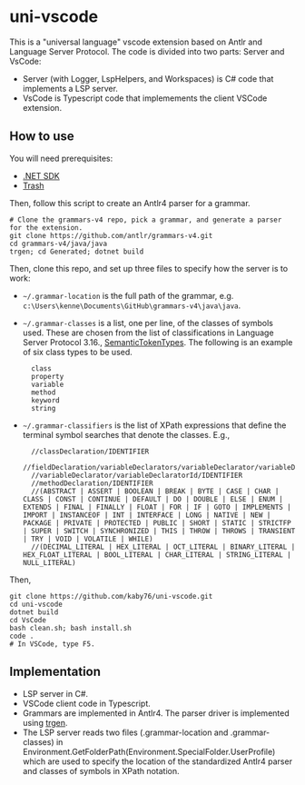 # uni-vscode

This is a "universal language" vscode extension based on Antlr
and Language Server Protocol. The code is divided into two parts:
Server and VsCode:

* Server (with Logger, LspHelpers, and Workspaces) is C# code that
implements a LSP server.
* VsCode is Typescript code that implemements the client VSCode
extension.

## How to use

You will need prerequisites:

* [.NET SDK](https://dotnet.microsoft.com/)
* [Trash](https://github.com/kaby76/Domemtech.Trash#install)

Then, follow this script to create an Antlr4 parser for a grammar.

    # Clone the grammars-v4 repo, pick a grammar, and generate a parser for the extension.
    git clone https://github.com/antlr/grammars-v4.git
    cd grammars-v4/java/java
    trgen; cd Generated; dotnet build

Then, clone this repo, and set up three files to specify how the server
is to work:

* `~/.grammar-location` is the full path of the grammar, e.g.
`c:\Users\kenne\Documents\GitHub\grammars-v4\java\java`.
* `~/.grammar-classes` is a list, one per line, of the classes
of symbols used. These are chosen from the list of classifications
in Language Server Protocol 3.16.,
[SemanticTokenTypes](https://microsoft.github.io/language-server-protocol/specifications/specification-current/#textDocument_semanticTokens).
The following is an example of six class types to be used.

        class
        property
        variable
        method
        keyword
        string

* `~/.grammar-classifiers` is the list of XPath expressions that
define the terminal symbol searches that denote the classes. E.g.,

        //classDeclaration/IDENTIFIER
        //fieldDeclaration/variableDeclarators/variableDeclarator/variableDeclaratorId/IDENTIFIER
        //variableDeclarator/variableDeclaratorId/IDENTIFIER
        //methodDeclaration/IDENTIFIER
        //(ABSTRACT | ASSERT | BOOLEAN | BREAK | BYTE | CASE | CHAR | CLASS | CONST | CONTINUE | DEFAULT | DO | DOUBLE | ELSE | ENUM | EXTENDS | FINAL | FINALLY | FLOAT | FOR | IF | GOTO | IMPLEMENTS | IMPORT | INSTANCEOF | INT | INTERFACE | LONG | NATIVE | NEW | PACKAGE | PRIVATE | PROTECTED | PUBLIC | SHORT | STATIC | STRICTFP | SUPER | SWITCH | SYNCHRONIZED | THIS | THROW | THROWS | TRANSIENT | TRY | VOID | VOLATILE | WHILE)
        //(DECIMAL_LITERAL | HEX_LITERAL | OCT_LITERAL | BINARY_LITERAL | HEX_FLOAT_LITERAL | BOOL_LITERAL | CHAR_LITERAL | STRING_LITERAL | NULL_LITERAL)

Then, 

    git clone https://github.com/kaby76/uni-vscode.git
    cd uni-vscode
    dotnet build
    cd VsCode
    bash clean.sh; bash install.sh
    code .
    # In VSCode, type F5.

## Implementation

* LSP server in C#.
* VSCode client code in Typescript.
* Grammars are implemented in Antlr4. The parser driver is implemented
using [trgen](https://github.com/kaby76/Domemtech.Trash/tree/main/trgen).
* The LSP server reads two files (.grammar-location and .grammar-classes)
in Environment.GetFolderPath(Environment.SpecialFolder.UserProfile) which
are used to specify the location of the standardized Antlr4 parser and
classes of symbols in XPath notation.
